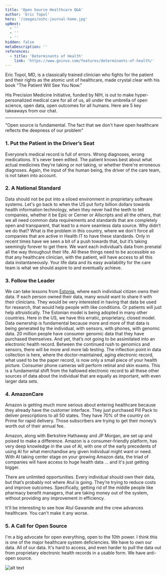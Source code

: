 ```yaml
---
title: 'Open Source Healthcare Q&A'
author: 'Eric Topol'
hero: '/images/oshc-journal-home.jpg'
upNext:
  - ''
  - ''
  - ''
hidden: false
metaDescription: ''
references:
  - title: 'Determinants of Health'
    link: 'https://www.goinvo.com/features/determinants-of-health/'
---
```


Eric Topol, MD, is a classically trained clinician who fights for the patient and their rights as the atomic unit of healthcare, made crystal clear with his book "The Patient Will See You Now."

His Precision Medicine Initiative, funded by NIH, is out to make hyper-personalized medical care for all of us, all under the umbrella of open science, open data, open outcomes for all humans. Here are 5 key takeaways from our chat.

---

"Open source is fundamental. The fact that we don't have open healthcare reflects the deepness of our problem"

### 1. Put the Patient in the Driver’s Seat
Everyone’s medical record is full of errors. Wrong diagnoses, wrong medications. It's never been edited. The patient knows best about what actual medicines they’re taking or not taking, or whether there're erroneous diagnoses. Again, the input of the human being, the driver of the care team, is not taken into account.

### 2. A National Standard
Data should not be put into a siloed environment in proprietary software systems. Let's go back to when the US put forty billion dollars towards health information technology, when they never had the teeth to tell companies, whether it be Epic or Cerner or Allscripts and all the others, that we all need common data requirements and standards that are completely open and transparent, that lead to a more seamless data source. Why didn’t we do that? What is the problem in this country, where we don't force all companies that are active in Health IT to have these standards. Only in recent times have we seen a bit of a push towards that, but it’s taking seemingly forever to get there. We want each individual’s data from prenatal all the way throughout their life. All these things need to be accessible so that any healthcare clinician, with the patient, will have access to all this data instantaneously. Your life data and its easy availability for the care team is what we should aspire to and eventually achieve.

### 3. Follow the Leader
We can take lessons from [Estonia](https://en.wikipedia.org/wiki/Estonia), where each individual citizen owns their data. If each person owned their data, many would want to share it with their clinicians. They would be very interested in having that data be used for research, that would help people with like conditions. Or patients will just help altruistically. The Estonian model is being adopted in many other countries. Here in the US, we have this erratic, proprietary, closed model. Data ownership is fundamental because more and more of that data is being generated by the individual, with sensors, with phones, with genomic data. 20 million people have consumer genomic data that they have purchased themselves. And yet, that’s not going to be assimilated into an electronic health record. Between the continued rush to genomics and sensors, there will be more and more lab testing. The inflection point in data collection is here, where the doctor-maintained, aging electronic record, what used to be the paper record, is now only a small piece of your health picture. Consumer phone cameras will perform retinal and skin exams. This is a fundamental shift from the hallowed electronic record to all these other sources of data about the individual that are equally as important, with even larger data sets.

### 4. AmazonCare
Amazon is getting much more serious about entering healthcare because they already have the customer interface. They just purchased Pill Pack to deliver prescriptions to all 50 states. They have 70% of the country on Prime for rapid delivery. Those subscribers are trying to get their money’s worth out of their annual fee.

Amazon, along with Berkshire Hathaway and JP Morgan, are set up and poised to make a difference.
Amazon is a consumer-friendly platform, has very deep knowledge in the use of AI, with one of the early precedents of using AI for what merchandise any given individual might want or need. With AI taking center stage on your growing Amazon data, the triad of companies will have access to huge health data ... and it's just getting bigger.

There are unlimited opportunities. Every individual should own their data, but that’s probably not where Atul is going. They’re trying to reduce costs and improve outcomes. Specifically, getting rid of the middle people like pharmacy benefit managers, that are taking money out of the system, without providing any improvement in efficiency.

It'll be interesting to see how Atul Gawande and the crew advances healthcare. You can't make it any worse.

### 5. A Call for Open Source
I'm a big advocate for open everything, open to the 10th power. I think this is one of the major healthcare system deficiencies. We have to own our data. All of our data. It's hard to access, and even harder to pull the data out from proprietary electronic health records in a usable form. We have anti-open source.

![alt text](/images/sketch_box.png)
